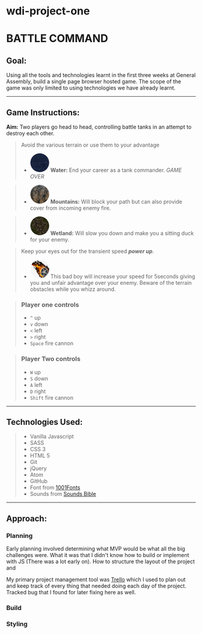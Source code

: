 # wdi-project-one

# **BATTLE COMMAND**

## Goal:

Using all the tools and technologies learnt in the first three weeks at General Assembly, build a single page browser hosted game. The scope of the game was only limited to using technologies we have already learnt.

**********************************************

## Game Instructions:

**Aim:** Two players go head to head, controlling battle tanks in an attempt to destroy each other.

> Avoid the various terrain or use them to your advantage
> - <img src="styles/images/terrain-water-3.jpg" width="50" height="50" style = "border-radius: 100%;">  **Water:** End your career as a tank commander. *GAME OVER*

> - <img src="styles/images/terrain-mountain.jpg" width="50" height="50" style = "border-radius: 100%;"> **Mountains:** Will block your path but can also provide cover from incoming enemy fire.

> - <img src="styles/images/terrain-wetland.jpg" width="50" height="50" style = "border-radius: 100%;"> **Wetland:** Will slow you down and make you a sitting duck for your enemy.



> Keep your eyes out for the transient speed ***power up***.
> - <img src="styles/images/powerup-speed-burning-tyre.jpg" width="50" height="50" style = "border-radius: 100%;"> This bad boy will increase your speed for 5seconds giving you and unfair advantage over your enemy. Beware of the terrain obstacles while you whizz around.

> ### Player one controls
> - `^`       up
> - `v`       down
> - `<`       left
> - `>`       right
> - `Space`   fire cannon


> ### Player Two controls
> - `W`       up
> - `S`       down
> - `A`       left
> - `D`       right
> - `Shift`   fire cannon

**********************************************

## Technologies Used:

> - Vanilla Javascript
> - SASS
> - CSS 3
> - HTML 5
> - Git
> - jQuery
> - Atom
> - GitHub
> - Font from [1001Fonts](https://www.1001fonts.com/)
> - Sounds from [Sounds Bible](http://soundbible.com/)

***

## Approach:
### Planning

Early planning involved determining what MVP would be what all the big challenges were. What it was that I didn't know how to build or implement with JS (There was a lot early on). How to structure the layout of the project and

My primary project management tool was  [Trello](https://trello.com/b/cXEbOHhc) which I used to plan out and keep track of every thing that needed doing each day of the project. Tracked bug that I found for later fixing here as well.

### Build

### Styling
